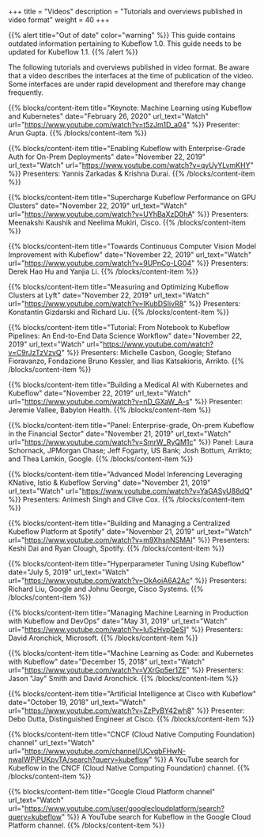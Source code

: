 +++
title = "Videos"
description = "Tutorials and overviews published in video format"
weight = 40
+++

{{% alert title="Out of date" color="warning" %}}
This guide contains outdated information pertaining to Kubeflow 1.0. This guide
needs to be updated for Kubeflow 1.1.
{{% /alert %}}


The following tutorials and overviews published in video format. Be aware that a video describes the interfaces at the time of publication of the video. Some interfaces are under rapid development and therefore may change frequently.

{{% blocks/content-item title="Keynote: Machine Learning using Kubeflow and Kubernetes"
  date="February 26, 2020"
  url_text="Watch"
  url="https://www.youtube.com/watch?v=t5zJm1D_a04" %}}
Presenter: Arun Gupta.
{{% /blocks/content-item %}}

{{% blocks/content-item title="Enabling Kubeflow with Enterprise-Grade Auth for On-Prem Deployments"
  date="November 22, 2019"
  url_text="Watch"
  url="https://www.youtube.com/watch?v=qyUyYLvmKHY" %}}
Presenters: Yannis Zarkadas & Krishna Durai.
{{% /blocks/content-item %}}

{{% blocks/content-item title="Supercharge Kubeflow Performance on GPU Clusters"
  date="November 22, 2019"
  url_text="Watch"
  url="https://www.youtube.com/watch?v=UYhBaXzD0hA" %}}
Presenters: Meenakshi Kaushik and Neelima Mukiri, Cisco.
{{% /blocks/content-item %}}

{{% blocks/content-item title="Towards Continuous Computer Vision Model Improvement with Kubeflow"
  date="November 22, 2019"
  url_text="Watch"
  url="https://www.youtube.com/watch?v=9UPnCo-LG04" %}}
Presenters: Derek Hao Hu and Yanjia Li.
{{% /blocks/content-item %}}

{{% blocks/content-item title="Measuring and Optimizing Kubeflow Clusters at Lyft"
  date="November 22, 2019"
  url_text="Watch"
  url="https://www.youtube.com/watch?v=IKubDSIivR8" %}}
Presenters: Konstantin Gizdarski and Richard Liu.
{{% /blocks/content-item %}}

{{% blocks/content-item title="Tutorial: From Notebook to Kubeflow Pipelines: An End-to-End Data Science Workflow"
  date="November 22, 2019"
  url_text="Watch"
  url="https://www.youtube.com/watch?v=C9rJzTzVzvQ" %}}
Presenters: Michelle Casbon, Google; Stefano Fioravanzo, Fondazione Bruno Kessler, and Ilias Katsakioris, Arrikto.
{{% /blocks/content-item %}}

{{% blocks/content-item title="Building a Medical AI with Kubernetes and Kubeflow"
  date="November 22, 2019"
  url_text="Watch"
  url="https://www.youtube.com/watch?v=nD_GXaW_A-s" %}}
Presenter: Jeremie Vallee, Babylon Health.
{{% /blocks/content-item %}}

{{% blocks/content-item title="Panel: Enterprise-grade, On-prem Kubeflow in the Financial Sector"
  date="November 21, 2019"
  url_text="Watch"
  url="https://www.youtube.com/watch?v=SmrW_RyQM1c" %}}
Panel: Laura Schornack, JPMorgan Chase; Jeff Fogarty, US Bank; Josh Bottum, Arrikto; and Thea Lamkin, Google.
{{% /blocks/content-item %}}

{{% blocks/content-item title="Advanced Model Inferencing Leveraging KNative, Istio & Kubeflow Serving"
  date="November 21, 2019"
  url_text="Watch"
  url="https://www.youtube.com/watch?v=YaGASyU88dQ" %}}
Presenters: Animesh Singh and Clive Cox.
{{% /blocks/content-item %}}

{{% blocks/content-item title="Building and Managing a Centralized Kubeflow Platform at Spotify"
  date="November 21, 2019"
  url_text="Watch"
  url="https://www.youtube.com/watch?v=m9XhsnNSMAI" %}}
Presenters: Keshi Dai and Ryan Clough, Spotify.
{{% /blocks/content-item %}}

{{% blocks/content-item title="Hyperparameter Tuning Using Kubeflow"
  date="July 5, 2019"
  url_text="Watch"
  url="https://www.youtube.com/watch?v=OkAoiA6A2Ac" %}}
Presenters: Richard Liu, Google and Johnu George, Cisco Systems.
{{% /blocks/content-item %}}

{{% blocks/content-item title="Managing Machine Learning in Production with Kubeflow and DevOps"
  date="May 31, 2019"
  url_text="Watch"
  url="https://www.youtube.com/watch?v=lu5zHvpQeSI" %}}
Presenters: David Aronchick, Microsoft.
{{% /blocks/content-item %}}

{{% blocks/content-item title="Machine Learning as Code: and Kubernetes with Kubeflow"
  date="December 15, 2018"
  url_text="Watch"
  url="https://www.youtube.com/watch?v=VXrGp5er1ZE" %}}
Presenters: Jason "Jay" Smith and David Aronchick.
{{% /blocks/content-item %}}

{{% blocks/content-item title="Artificial Intelligence at Cisco with Kubeflow"
  date="October 19, 2018"
  url_text="Watch"
  url="https://www.youtube.com/watch?v=ZzPyBY42wh8" %}}
Presenter: Debo Dutta, Distinguished Engineer at Cisco.
{{% /blocks/content-item %}}

{{% blocks/content-item title="CNCF (Cloud Native Computing Foundation) channel"
  url_text="Watch"
  url="https://www.youtube.com/channel/UCvqbFHwN-nwalWPjPUKpvTA/search?query=kubeflow" %}}
A YouTube search for Kubeflow in the CNCF (Cloud Native Computing Foundation)
channel.
{{% /blocks/content-item %}}

{{% blocks/content-item title="Google Cloud Platform channel"
  url_text="Watch"
  url="https://www.youtube.com/user/googlecloudplatform/search?query=kubeflow" %}}
A YouTube search for Kubeflow in the Google Cloud Platform
channel.
{{% /blocks/content-item %}}
